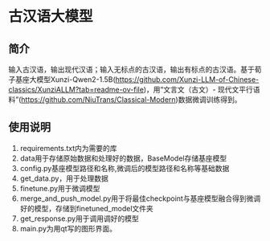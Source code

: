 # 古汉语大模型

## 简介

输入古汉语，输出现代汉语；输入无标点的古汉语，输出有标点的古汉语。基于荀子基座大模型Xunzi-Qwen2-1.5B(https://github.com/Xunzi-LLM-of-Chinese-classics/XunziALLM?tab=readme-ov-file)，用“文言文（古文）- 现代文平行语料”(https://github.com/NiuTrans/Classical-Modern)数据微调训练得到。


## 使用说明

1. requirements.txt内为需要的库
2. data用于存储原始数据和处理好的数据，BaseModel存储基座模型
3. config.py基座模型路径和名称,微调后的模型路径和名称等基础数据
4. get_data.py，用于处理数据
5. finetune.py用于微调模型
6. merge_and_push_model.py用于将最佳checkpoint与基座模型融合得到微调好的模型，存储到finetuned_model文件夹
7. get_response.py用于调用调好的模型
8. main.py为用qt写的图形界面。
